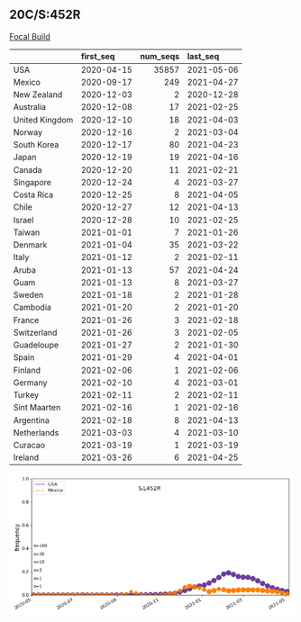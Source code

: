 

## 20C/S:452R
[Focal Build](https://nextstrain.org/groups/neherlab/ncov/S.L452R?c=gt-S_13,152,452)

|                | first_seq   |   num_seqs | last_seq   |
|:---------------|:------------|-----------:|:-----------|
| USA            | 2020-04-15  |      35857 | 2021-05-06 |
| Mexico         | 2020-09-17  |        249 | 2021-04-27 |
| New Zealand    | 2020-12-03  |          2 | 2020-12-28 |
| Australia      | 2020-12-08  |         17 | 2021-02-25 |
| United Kingdom | 2020-12-10  |         18 | 2021-04-03 |
| Norway         | 2020-12-16  |          2 | 2021-03-04 |
| South Korea    | 2020-12-17  |         80 | 2021-04-23 |
| Japan          | 2020-12-19  |         19 | 2021-04-16 |
| Canada         | 2020-12-20  |         11 | 2021-02-21 |
| Singapore      | 2020-12-24  |          4 | 2021-03-27 |
| Costa Rica     | 2020-12-25  |          8 | 2021-04-05 |
| Chile          | 2020-12-27  |         12 | 2021-04-13 |
| Israel         | 2020-12-28  |         10 | 2021-02-25 |
| Taiwan         | 2021-01-01  |          7 | 2021-01-26 |
| Denmark        | 2021-01-04  |         35 | 2021-03-22 |
| Italy          | 2021-01-12  |          2 | 2021-02-11 |
| Aruba          | 2021-01-13  |         57 | 2021-04-24 |
| Guam           | 2021-01-13  |          8 | 2021-03-27 |
| Sweden         | 2021-01-18  |          2 | 2021-01-28 |
| Cambodia       | 2021-01-20  |          2 | 2021-01-20 |
| France         | 2021-01-26  |          3 | 2021-02-18 |
| Switzerland    | 2021-01-26  |          3 | 2021-02-05 |
| Guadeloupe     | 2021-01-27  |          2 | 2021-01-30 |
| Spain          | 2021-01-29  |          4 | 2021-04-01 |
| Finland        | 2021-02-06  |          1 | 2021-02-06 |
| Germany        | 2021-02-10  |          4 | 2021-03-01 |
| Turkey         | 2021-02-11  |          2 | 2021-02-11 |
| Sint Maarten   | 2021-02-16  |          1 | 2021-02-16 |
| Argentina      | 2021-02-18  |          8 | 2021-04-13 |
| Netherlands    | 2021-03-03  |          4 | 2021-03-10 |
| Curacao        | 2021-03-19  |          1 | 2021-03-19 |
| Ireland        | 2021-03-26  |          6 | 2021-04-25 |

![Overall trends S.L452R](/overall_trends_figures/overall_trends_S.L452R.png)